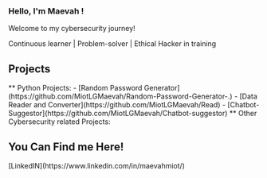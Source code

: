 ### Hello, I'm Maevah !

Welcome to my cybersecurity journey!

Continuous learner | Problem-solver | Ethical Hacker in training

<h2> Projects </h2>
** Python Projects:
- [Random Password Generator](https://github.com/MiotLGMaevah/Random-Password-Generator-.)
- [Data Reader and Converter](https://github.com/MiotLGMaevah/Read)
- [Chatbot- Suggestor](https://github.com/MiotLGMaevah/Chatbot-suggestor)
** Other Cybersecurity related Projects:

<h2> You Can Find me Here!</h2>
[LinkedIN](https://www.linkedin.com/in/maevahmiot/)
